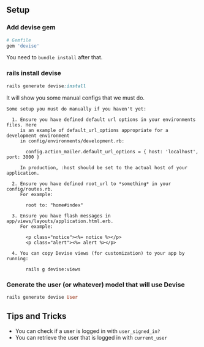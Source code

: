 ## Setup

### Add devise gem
```ruby
# Gemfile
gem 'devise'
```

You need to `bundle install` after that.

### rails install devise
```ruby
rails generate devise:install
```

It will show you some manual configs that we must do.
```
Some setup you must do manually if you haven't yet:

  1. Ensure you have defined default url options in your environments files. Here
     is an example of default_url_options appropriate for a development environment
     in config/environments/development.rb:

       config.action_mailer.default_url_options = { host: 'localhost', port: 3000 }

     In production, :host should be set to the actual host of your application.

  2. Ensure you have defined root_url to *something* in your config/routes.rb.
     For example:

       root to: "home#index"

  3. Ensure you have flash messages in app/views/layouts/application.html.erb.
     For example:

       <p class="notice"><%= notice %></p>
       <p class="alert"><%= alert %></p>

  4. You can copy Devise views (for customization) to your app by running:

       rails g devise:views

```

### Generate the user (or whatever) model that will use Devise
```ruby
rails generate devise User
```

## Tips and Tricks

* You can check if a user is logged in with `user_signed_in?`
* You can retrieve the user that is logged in with `current_user`
